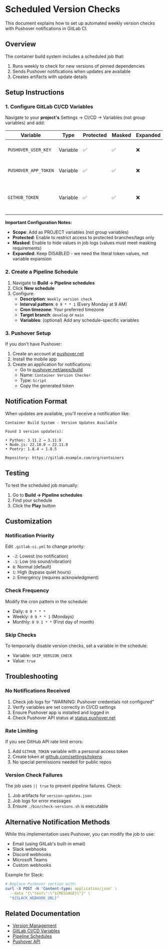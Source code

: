 # Scheduled Version Checks

This document explains how to set up automated weekly version checks with Pushover notifications in GitLab CI.

## Overview

The container build system includes a scheduled job that:
1. Runs weekly to check for new versions of pinned dependencies
2. Sends Pushover notifications when updates are available
3. Creates artifacts with update details

## Setup Instructions

### 1. Configure GitLab CI/CD Variables

Navigate to your **project's** Settings → CI/CD → Variables (not group variables) and add:

| Variable | Type | Protected | Masked | Expanded | Description | Example |
|----------|------|-----------|--------|----------|-------------|---------|
| `PUSHOVER_USER_KEY` | Variable | ✅ | ✅ | ❌ | Your Pushover user key | `u1234567890abcdef` |
| `PUSHOVER_APP_TOKEN` | Variable | ✅ | ✅ | ❌ | Your Pushover app token | `a1234567890abcdef` |
| `GITHUB_TOKEN` | Variable | ✅ | ✅ | ❌ | GitHub token (optional, for API rate limits) | `ghp_1234567890` |

**Important Configuration Notes:**
- **Scope**: Add as PROJECT variables (not group variables)
- **Protected**: Enable to restrict access to protected branches/tags only
- **Masked**: Enable to hide values in job logs (values must meet masking requirements)
- **Expanded**: Keep DISABLED - we need the literal token values, not variable expansion

### 2. Create a Pipeline Schedule

1. Navigate to **Build → Pipeline schedules**
2. Click **New schedule**
3. Configure:
   - **Description**: `Weekly version check`
   - **Interval pattern**: `0 9 * * 1` (Every Monday at 9 AM)
   - **Cron timezone**: Your preferred timezone
   - **Target branch**: `develop` or `main`
   - **Variables**: (optional) Add any schedule-specific variables

### 3. Pushover Setup

If you don't have Pushover:
1. Create an account at [pushover.net](https://pushover.net)
2. Install the mobile app
3. Create an application for notifications:
   - Go to [pushover.net/apps/build](https://pushover.net/apps/build)
   - Name: `Container Version Checker`
   - Type: `Script`
   - Copy the generated token

## Notification Format

When updates are available, you'll receive a notification like:

```
Container Build System - Version Updates Available

Found 3 version update(s):

• Python: 3.11.2 → 3.11.9
• Node.js: 22.10.0 → 22.11.0
• Poetry: 1.8.4 → 1.8.5

Repository: https://gitlab.example.com/org/containers
```

## Testing

To test the scheduled job manually:

1. Go to **Build → Pipeline schedules**
2. Find your schedule
3. Click the **Play** button

## Customization

### Notification Priority

Edit `.gitlab-ci.yml` to change priority:
- `-2`: Lowest (no notification)
- `-1`: Low (no sound/vibration)
- `0`: Normal (default)
- `1`: High (bypass quiet hours)
- `2`: Emergency (requires acknowledgment)

### Check Frequency

Modify the cron pattern in the schedule:
- Daily: `0 9 * * *`
- Weekly: `0 9 * * 1` (Mondays)
- Monthly: `0 9 1 * *` (First day of month)

### Skip Checks

To temporarily disable version checks, set a variable in the schedule:
- Variable: `SKIP_VERSION_CHECK`
- Value: `true`

## Troubleshooting

### No Notifications Received

1. Check job logs for "WARNING: Pushover credentials not configured"
2. Verify variables are set correctly in CI/CD settings
3. Ensure Pushover app is installed and logged in
4. Check Pushover API status at [status.pushover.net](https://status.pushover.net)

### Rate Limiting

If you see GitHub API rate limit errors:
1. Add `GITHUB_TOKEN` variable with a personal access token
2. Create token at [github.com/settings/tokens](https://github.com/settings/tokens)
3. No special permissions needed for public repos

### Version Check Failures

The job uses `|| true` to prevent pipeline failures. Check:
1. Job artifacts for `version-updates.json`
2. Job logs for error messages
3. Ensure `./bin/check-versions.sh` is executable

## Alternative Notification Methods

While this implementation uses Pushover, you can modify the job to use:
- Email (using GitLab's built-in email)
- Slack webhooks
- Discord webhooks
- Microsoft Teams
- Custom webhooks

Example for Slack:
```yaml
# Replace Pushover section with:
curl -X POST -H 'Content-type: application/json' \
  --data "{\"text\":\"${MESSAGE}\"}" \
  "${SLACK_WEBHOOK_URL}"
```

## Related Documentation

- [Version Management](version-management.md)
- [GitLab CI/CD Variables](https://docs.gitlab.com/ee/ci/variables/)
- [Pipeline Schedules](https://docs.gitlab.com/ee/ci/pipelines/schedules.html)
- [Pushover API](https://pushover.net/api)